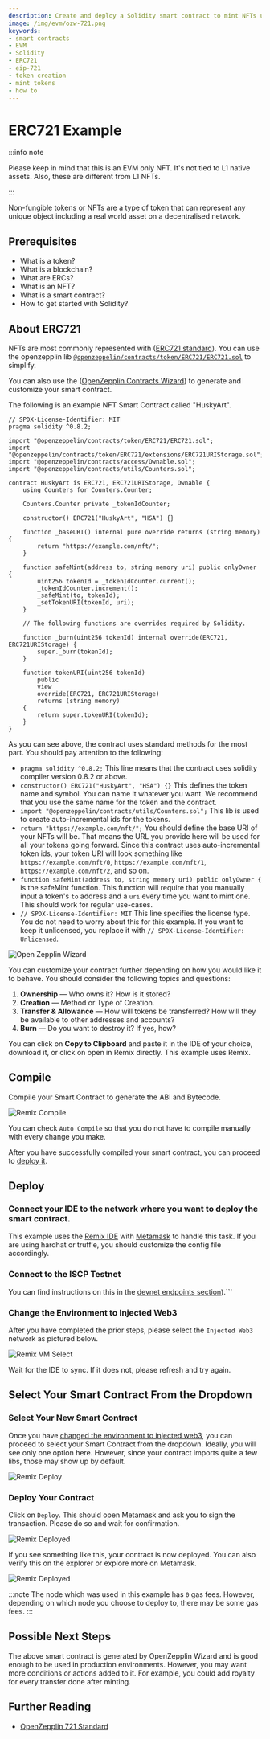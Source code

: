 ```yaml
---
description: Create and deploy a Solidity smart contract to mint NFTs using the ERC721 standard.
image: /img/evm/ozw-721.png
keywords:
- smart contracts
- EVM
- Solidity
- ERC721
- eip-721
- token creation
- mint tokens
- how to
---
```

# ERC721 Example

:::info note

Please keep in mind that this is an EVM only NFT. It's not tied to L1 native assets. Also, these are different from L1 NFTs.

:::

Non-fungible tokens or NFTs are a type of token that can represent any unique object including a real world asset on a decentralised network.


## Prerequisites

- What is a token?
- What is a blockchain?
- What are ERCs?
- What is an NFT?
- What is a smart contract?
- How to get started with Solidity?


## About ERC721

NFTs are most commonly represented with ([ERC721 standard](https://eips.ethereum.org/EIPS/eip-721)). You can use the openzepplin lib [`@openzeppelin/contracts/token/ERC721/ERC721.sol`](https://github.com/OpenZeppelin/openzeppelin-contracts/blob/master/contracts/token/ERC721/ERC721.sol) to simplify.

You can also use the ([OpenZepplin Contracts Wizard](https://wizard.openzeppelin.com/#erc721)) to generate and customize your smart contract.

The following is an example NFT Smart Contract called "HuskyArt".

```solidity
// SPDX-License-Identifier: MIT
pragma solidity ^0.8.2;

import "@openzeppelin/contracts/token/ERC721/ERC721.sol";
import "@openzeppelin/contracts/token/ERC721/extensions/ERC721URIStorage.sol";
import "@openzeppelin/contracts/access/Ownable.sol";
import "@openzeppelin/contracts/utils/Counters.sol";

contract HuskyArt is ERC721, ERC721URIStorage, Ownable {
    using Counters for Counters.Counter;

    Counters.Counter private _tokenIdCounter;

    constructor() ERC721("HuskyArt", "HSA") {}

    function _baseURI() internal pure override returns (string memory) {
        return "https://example.com/nft/";
    }

    function safeMint(address to, string memory uri) public onlyOwner {
        uint256 tokenId = _tokenIdCounter.current();
        _tokenIdCounter.increment();
        _safeMint(to, tokenId);
        _setTokenURI(tokenId, uri);
    }

    // The following functions are overrides required by Solidity.

    function _burn(uint256 tokenId) internal override(ERC721, ERC721URIStorage) {
        super._burn(tokenId);
    }

    function tokenURI(uint256 tokenId)
        public
        view
        override(ERC721, ERC721URIStorage)
        returns (string memory)
    {
        return super.tokenURI(tokenId);
    }
}
```

As you can see above, the contract uses standard methods for the most part. You should pay attention to the following:

- `pragma solidity ^0.8.2;` This line means that the contract uses solidity compiler version 0.8.2 or above.
- `constructor() ERC721("HuskyArt", "HSA") {}` This defines the token name and symbol. You can name it whatever you want. We recommend that you use the same name for the token and the contract.
- `import "@openzeppelin/contracts/utils/Counters.sol";` This lib is used to create auto-incremental ids for the tokens.
- `return "https://example.com/nft/";` You should define the base URI of your NFTs will be. That means the URL you provide here will be used for all your tokens going forward. Since this contract uses auto-incremental token ids, your token URI will look something like `https://example.com/nft/0`, `https://example.com/nft/1`, `https://example.com/nft/2`, and so on.
- `function safeMint(address to, string memory uri) public onlyOwner {` is the safeMint function. This function will require that you manually input a token's `to` address and a `uri` every time you want to mint one. This should work for regular use-cases.
- `// SPDX-License-Identifier: MIT` This line specifies the license type. You do not need to worry about this for this example. If you want to keep it unlicensed, you replace it with `// SPDX-License-Identifier: Unlicensed`.

![Open Zepplin Wizard](/img/evm/ozw-721.png)

You can customize your contract further depending on how you would like it to behave. You should consider the following topics and questions:

1. **Ownership** — Who owns it? How is it stored?
2. **Creation** — Method or Type of Creation.
3. **Transfer & Allowance** — How will tokens be transferred? How will they be available to other addresses and accounts?
4. **Burn** — Do you want to destroy it? If yes, how?

You can click on **Copy to Clipboard** and paste it in the IDE of your choice, download it, or click on open in Remix directly. This example uses Remix.


## Compile

Compile your Smart Contract to generate the ABI and Bytecode. 

![Remix Compile](/img/evm/remix-721.png)

You can check `Auto Compile` so that you do not have to compile manually with every change you make.

After you have successfully compiled your smart contract, you can proceed to [deploy it](#deploy).


## Deploy

### Connect your IDE to the network where you want to deploy the smart contract. 

This example uses the [Remix IDE](https://remix.ethereum.org/) with [Metamask](https://metamask.io/) to handle this task. If you are using hardhat or truffle, you should customize the config file accordingly.


### Connect to the ISCP Testnet

 You can find instructions on this in the [devnet endpoints section](https://wiki.iota.org/smart-contracts/guide/chains_and_nodes/testnet#endpoints)).```

### Change the Environment to Injected Web3

After you have completed the prior steps, please select the `Injected Web3` network as pictured below.

![Remix VM Select](/img/evm/remix-vm-injected.png)

Wait for the IDE to sync. If it does not, please refresh and try again.

## Select Your Smart Contract From the Dropdown

### Select Your New Smart Contract 

Once you have [changed the environment to injected web3](#change-the-environment-to-injected-web3), you can proceed to select your Smart Contract from the dropdown. Ideally, you will see only one option here. However, since your contract imports quite a few libs, those may show up by default.

![Remix Deploy](/img/evm/remix-721-deploy.png)

### Deploy Your Contract

Click on `Deploy`. This should open Metamask and ask you to sign the transaction. Please do so and wait for confirmation.

![Remix Deployed](/img/evm/remix-deployed.png)

If you see something like this, your contract is now deployed. You can also verify this on the explorer or explore more on Metamask.

![Remix Deployed](/img/evm/remix-metamask-detail.png)

:::note
The node which was used in this example has `0` gas fees. However, depending on which node you choose to deploy to, there may be some gas fees.
:::


## Possible Next Steps

The above smart contract is generated by OpenZepplin Wizard and is good enough to be used in production environments. However, you may want more conditions or actions added to it.  For example, you could add royalty for every transfer done after minting.


## Further Reading

- [OpenZepplin 721 Standard](https://docs.openzeppelin.com/contracts/2.x/api/token/erc721)

